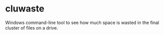 # cluwaste
Windows command-line tool to see how much space is wasted in the final cluster of files on a drive.
